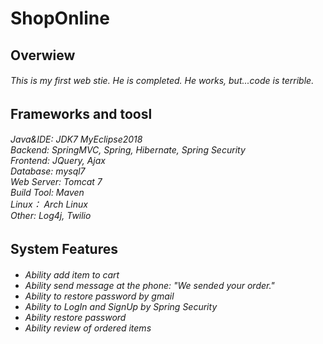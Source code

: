 # ShopOnline

<h2>Overwiew</h1>
<h6>This is my first web stie. He is completed. He works, but...code is terrible.<h6>

<h2>Frameworks and toosl</h1>

<h6>
    Java&IDE: JDK7 MyEclipse2018<br>
    Backend: SpringMVC, Spring, Hibernate, Spring Security<br>
    Frontend: JQuery, Ajax <br>
    Database: mysql7<br>
    Web Server: Tomcat 7<br>
    Build Tool: Maven<br>
    Linux： Arch Linux<br>
    Other: Log4j, Twilio <br>
</h6>

<h2>System Features</h1>

<h6>
    <ul>
        <li>Ability add item to cart</li>
        <li>Ability send message at the phone: "We sended your order."</li>
        <li>Ability to restore password by gmail</li>
        <li>Ability to LogIn and SignUp by Spring Security</li>
        <li>Ability restore password</li>
        <li>Ability review of ordered items</li>
        
    
    
   </ul>

</h6>
